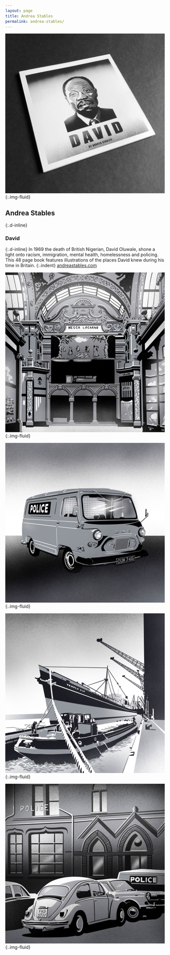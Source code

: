 ```yaml
---
layout: page
title: Andrea Stables
permalink: andrea-stables/
---
```

![Front cover artwork featuring an illustrated portrait of David Oluwale](../images/andrea_stables_01.jpg "Illustrated book publication artwork"){:.img-fluid}
## Andrea Stables
{:.d-inline}
### David
{:.d-inline}
In 1969 the death of British Nigerian, David Oluwale, shone a light onto racism, immigration, mental health, homelessness and policing. This 48 page book features illustrations of the places David knew during his time in Britain.
{:.indent}
[andreastables.com](https://andreastables.com)

![Illustration artwork of the interior of the Locarno Mecca](../images/andrea_stables_02.jpg "Illustrated book publication artwork"){:.img-fluid}

![Illustration artwork of a police van](../images/andrea_stables_03.jpg "Illustrated book publication artwork"){:.img-fluid}

![Illustration artwork of the ship, Temple Bar, docked](../images/andrea_stables_04.jpg "Illustrated book publication artwork"){:.img-fluid}

![Illustration artwork of cars parked outside of a police station](../images/andrea_stables_05.jpg "Illustrated book publication artwork"){:.img-fluid}
